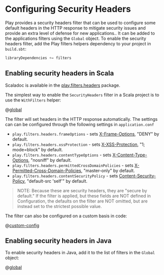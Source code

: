 <!--- Copyright (C) 2009-2015 Typesafe Inc. <http://www.typesafe.com> -->
# Configuring Security Headers

Play provides a security headers filter that can be used to configure some default headers in the HTTP response to mitigate security issues and provide an extra level of defense for new applications..  It can be added to the applications filters using the `Global` object. To enable the security headers filter, add the Play filters helpers dependency to your project in `build.sbt`:

```scala
libraryDependencies += filters
```

## Enabling security headers in Scala

Scaladoc is available in the [play.filters.headers](api/scala/index.html#play.filters.headers.package) package.

The simplest way to enable the `SecurityHeaders` filter in a Scala project is to use the `WithFilters` helper:

@[global](code/SecurityHeaders.scala)

The filter will set headers in the HTTP response automatically.  The settings can can be configured through the following settings in `application.conf`

* `play.filters.headers.frameOptions` - sets <a href="https://developer.mozilla.org/en-US/docs/HTTP/X-Frame-Options">X-Frame-Options</a>, "DENY" by default.
* `play.filters.headers.xssProtection` - sets <a href="http://blogs.msdn.com/b/ie/archive/2008/07/02/ie8-security-part-iv-the-xss-filter.aspx">X-XSS-Protection</a>, "1; mode=block" by default.
* `play.filters.headers.contentTypeOptions` - sets <a href="http://blogs.msdn.com/b/ie/archive/2008/09/02/ie8-security-part-vi-beta-2-update.aspx">X-Content-Type-Options</a>, "nosniff" by default.
* `play.filters.headers.permittedCrossDomainPolicies` - sets <a href="http://www.adobe.com/devnet/articles/crossdomain_policy_file_spec.html">X-Permitted-Cross-Domain-Policies</a>, "master-only" by default.
* `play.filters.headers.contentSecurityPolicy` - sets <a href="http://www.html5rocks.com/en/tutorials/security/content-security-policy/">Content-Security-Policy</a>, "default-src 'self'" by default.

> NOTE: Because these are security headers, they are "secure by default."  If the filter is applied, but these fields are NOT defined in Configuration, the defaults on the filter are NOT omitted, but are instead set to the strictest possible value.

The filter can also be configured on a custom basis in code:

@[custom-config](code/SecurityHeaders.scala)

## Enabling security headers in Java

To enable security headers in Java, add it to the list of filters in the `Global` object:

@[global](code/detailedtopics/configuration/headers/Global.java)
